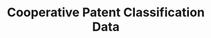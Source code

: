 ---
bigquery: https://console.cloud.google.com/bigquery?p=patents-public-data&d=cpc&page=dataset
citation: '“Cooperative Patent Classification” by the EPO and USPTO, for public use. '
contributors: EPO, USPTO
cost: None
description: Cooperative Patent Classification Data contains the scheme and definitions
  of the Cooperative Patent Classification system for classifying patent documents.
  The CPC is the result of a partnership between the EPO and the USPTO in their joint
  effort to develop a common, internationally compatible classification system for
  technical documents, in particular patent publications, which will be used by both
  offices in the patent granting process
documentation: https://www.cooperativepatentclassification.org/cpcSchemeAndDefinitions
last_edit: 04/07/2022, 22:59:58
location: https://www.cooperativepatentclassification.org/index
maintained_by: USPTO, EPO
schema_fields:
- childGroups
- symbol
- parents
- title_part
- title_full
- limiting_references
- synonyms
- definition
- residualReferences
- not_allocatable
- children
- titlePart
- breakdownCode
- sizeCache
- dateRevised
- informative_references
- child_groups
- applicationReferences
- informativeReferences
- ipc_concordant
- additional_only
- limitingReferences
- breakdown_code
- status
- glossary
- level
- date_revised
- titleFull
- residual_references
- notAllocatable
- application_references
- ipcConcordant
shortname: cooperative_patent_classification
tags:
- patents
- science
title: Cooperative Patent Classification Data
uuid: 984374a7-16e9-4b35-9445-458daceb01bf
---